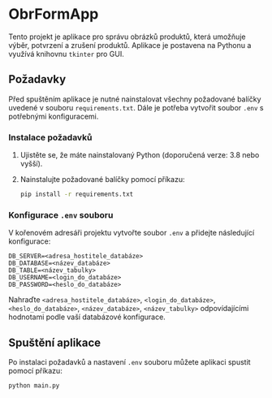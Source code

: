 
# ObrFormApp

Tento projekt je aplikace pro správu obrázků produktů, která umožňuje výběr, potvrzení a zrušení produktů. Aplikace je postavena na Pythonu a využívá knihovnu `tkinter` pro GUI.

## Požadavky

Před spuštěním aplikace je nutné nainstalovat všechny požadované balíčky uvedené v souboru `requirements.txt`. Dále je potřeba vytvořit soubor `.env` s potřebnými konfiguracemi.

### Instalace požadavků

1. Ujistěte se, že máte nainstalovaný Python (doporučená verze: 3.8 nebo vyšší).
2. Nainstalujte požadované balíčky pomocí příkazu:

   ```bash
   pip install -r requirements.txt
   ```

### Konfigurace `.env` souboru

V kořenovém adresáři projektu vytvořte soubor `.env` a přidejte následující konfigurace:

```env
DB_SERVER=<adresa_hostitele_databáze>
DB_DATABASE=<název_databáze>
DB_TABLE=<název_tabulky>
DB_USERNAME=<login_do_databáze>
DB_PASSWORD=<heslo_do_databáze>
```

Nahraďte `<adresa_hostitele_databáze>`, `<login_do_databáze>`, `<heslo_do_databáze>`, `<název_databáze>`, `<název_tabulky>` odpovídajícími hodnotami podle vaší databázové konfigurace.

## Spuštění aplikace

Po instalaci požadavků a nastavení `.env` souboru můžete aplikaci spustit pomocí příkazu:

```bash
python main.py
```